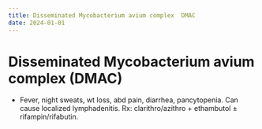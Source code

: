 ```yaml
---
title: Disseminated Mycobacterium avium complex  DMAC 
date: 2024-01-01
---
```

# Disseminated Mycobacterium avium complex (DMAC)

* Fever, night sweats, wt loss, abd pain, diarrhea, pancytopenia. Can cause localized lymphadenitis. Rx: clarithro/azithro + ethambutol ± rifampin/rifabutin.
